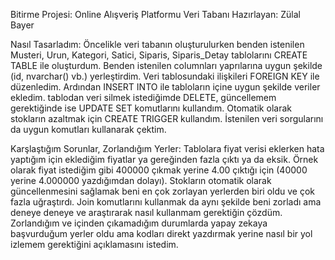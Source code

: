 Bitirme Projesi: Online Alışveriş Platformu Veri Tabanı
Hazırlayan: Zülal Bayer

Nasıl Tasarladım:
 Öncelikle veri tabanın oluşturulurken benden istenilen Musteri, Urun, Kategori, Satici, Siparis, Siparis_Detay tablolarını CREATE TABLE ile oluşturdum. 
Benden istenilen columnları yaprılarına uygun şekilde (id, nvarchar() vb.) yerleştirdim. Veri tablosundaki ilişkileri FOREIGN KEY ile düzenledim.
Ardından INSERT INTO ile tabloların içine uygun şekilde veriler ekledim. tablodan veri silmek istediğimde DELETE, güncellemem gerektiğinde ise UPDATE SET komutlarını kullandım.
Otomatik olarak stokların azaltmak için CREATE TRIGGER kullandım. İstenilen veri sorgularını da uygun komutları kullanarak çektim.

Karşlaştığım Sorunlar, Zorlandığım Yerler:
 Tablolara fiyat verisi eklerken hata yaptığım için eklediğim fiyatlar ya gereğinden fazla çıktı ya da eksik.
Örnek olarak fiyat istediğim gibi 400000 çıkmak yerine 4.00 çıktığı için (40000 yerine 4.000000 yazdığımdan dolayı).
Stokların otomatik olarak güncellenmesini sağlamak beni en çok zorlayan yerlerden biri oldu ve çok fazla uğraştırdı.
Join komutlarını kullanmak da aynı şekilde beni zorladı ama deneye deneye ve araştırarak nasıl kullanmam gerektiğin çözdüm.
Zorlandığım ve içinden çıkamadığım durumlarda yapay zekaya başvurduğum yerler oldu ama kodları direkt yazdırmak yerine nasıl bir yol izlemem gerektiğini açıklamasını istedim. 
 

